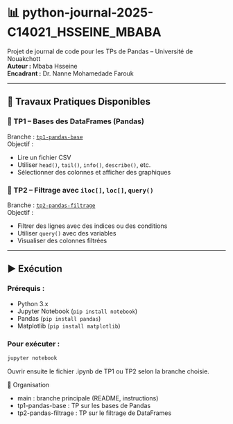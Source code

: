 # 📊 python-journal-2025-C14021_HSSEINE_MBABA

Projet de journal de code pour les TPs de Pandas – Université de Nouakchott  
**Auteur :** Mbaba Hsseine  
**Encadrant :** Dr. Nanne Mohamedade Farouk  

---

## 🧪 Travaux Pratiques Disponibles

### 🔹 TP1 – Bases des DataFrames (Pandas)
Branche : [`tp1-pandas-base`](https://github.com/mbaba-hssin/python-journal-2025-C14021_HSSEINE_MBABA/tree/tp1-pandas-base)  
Objectif :
- Lire un fichier CSV
- Utiliser `head()`, `tail()`, `info()`, `describe()`, etc.
- Sélectionner des colonnes et afficher des graphiques

### 🔹 TP2 – Filtrage avec `iloc[]`, `loc[]`, `query()`
Branche : [`tp2-pandas-filtrage`](https://github.com/mbaba-hssin/python-journal-2025-C14021_HSSEINE_MBABA/tree/tp2-pandas-filtrage)  
Objectif :
- Filtrer des lignes avec des indices ou des conditions
- Utiliser `query()` avec des variables
- Visualiser des colonnes filtrées

---

## ▶️ Exécution

### Prérequis :
- Python 3.x
- Jupyter Notebook (`pip install notebook`)
- Pandas (`pip install pandas`)
- Matplotlib (`pip install matplotlib`)

### Pour exécuter :
```bash
jupyter notebook
```
Ouvrir ensuite le fichier .ipynb de TP1 ou TP2 selon la branche choisie.

📂 Organisation
- main : branche principale (README, instructions)
- tp1-pandas-base : TP sur les bases de Pandas
- tp2-pandas-filtrage : TP sur le filtrage de DataFrames

